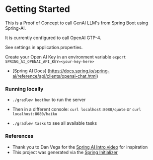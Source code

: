 # Getting Started

This is a Proof of Concept to call GenAI LLM's from Spring Boot using Spring-AI.

It is currently configured to call OpenAI GTP-4.

See settings in application.properties.

Create your Open AI Key in an environment variable `export SPRING_AI_OPENAI_API_KEY=<your-key-here>`

- [Spring AI Docs] (https://docs.spring.io/spring-ai/reference/api/clients/openai-chat.html)

### Running locally

- `./gradlew bootRun` to run the server
- Then in a different console: `curl localhost:8080/quote` or `curl localhost:8080/haiku`

- `./gradlew tasks` to see all available tasks

### References

- Thank you to Dan Vega for the [Spring AI Intro video](https://www.youtube.com/watch?v=yyvjT0v3lpY) for inspiration
- This project was generated via the [Spring Initializer](https://start.spring.io)

